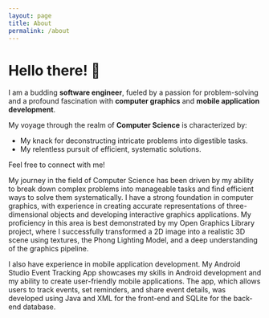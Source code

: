 ```yaml
---
layout: page
title: About
permalink: /about
---
```


# Hello there! 👋


I am a budding **software engineer**, fueled by a passion for problem-solving and a profound fascination with **computer graphics** and **mobile application development**.

My voyage through the realm of **Computer Science** is characterized by:

- My knack for deconstructing intricate problems into digestible tasks.
- My relentless pursuit of efficient, systematic solutions.

Feel free to connect with me!


My journey in the field of Computer Science has been driven by my ability to break down complex problems into manageable tasks and find efficient ways to solve them systematically. I have a strong foundation in computer graphics, with experience in creating accurate representations of three-dimensional objects and developing interactive graphics applications. My proficiency in this area is best demonstrated by my Open Graphics Library project, where I successfully transformed a 2D image into a realistic 3D scene using textures, the Phong Lighting Model, and a deep understanding of the graphics pipeline.  

I also have experience in mobile application development. My Android Studio Event Tracking App showcases my skills in Android development and my ability to create user-friendly mobile applications. The app, which allows users to track events, set reminders, and share event details, was developed using Java and XML for the front-end and SQLite for the back-end database.